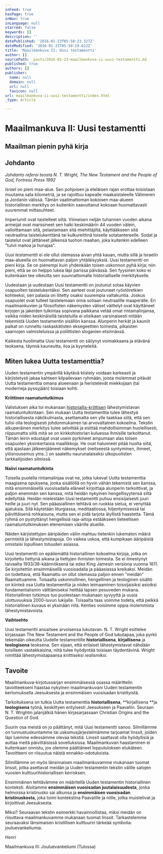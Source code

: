 ```yaml
---
inFeed: true
hasPage: true
inNav: true
inLanguage: null
starred: false
keywords: []
description: ''
datePublished: '2016-01-23T05:50:23.327Z'
dateModified: '2016-01-23T05:50:19.622Z'
title: 'Maailmankuva II: Uusi testamentti'
author: []
sourcePath: _posts/2016-01-23-maailmankuva-ii-uusi-testamentti.md
published: true
authors: []
publisher:
  name: null
  domain: null
  url: null
  favicon: null
url: maailmankuva-ii-uusi-testamentti/index.html
_type: Article

---
```

# Maailmankuva II: Uusi testamentti

## Maailman pienin pyhä kirja

## Johdanto

_Johdanto referoi teosta N. T. Wright, The New Testament and the People of God, Fortress Press 1992_

_Israel_ on pieni maa-alue. Sen pohjoisen ja eteläisen rajan erottaa toisistaan muutama sata kilometriä, ja se rajoittuu kapealle maakaistaleelle Välimeren ja Jordanin välissä. Tämän vaatimattoman kokoisen maa-alueen historiallinen merkitys on kuitenkin saavuttanut kokoaan huomattavasti suuremmat mittasuhteet.

Imperiumit ovat taistelleet siitä. Viimeisen neljän tuhannen vuoden aikana armeijat ovat marssineet sen halki keskimäärin 44 vuoden välein, valloittamaan sitä, pelastamaan sitä miehittäjiltä, käyttääkseen sitä neutraalina taistelukenttänä tai kulkureittinä toiselle sotatantereelle. Sodat ja taistelut ovat jättäneet jälkensä tuohon maahan, joka kuitenkin edelleen "tulvii maitoa ja hunajaa".

_Uusi testamentti_ ei ole ollut olemassa aivan yhtä kauan, mutta sillä ja Israelin maa-alueella on huomattavan paljon yhtäläisyyksiä. Uusi testamentti on pieni kirja. Se on pienempi kuin yhdenkään toisen uskonnon pyhä kirja; niin pieni, että se on helppo lukea läpi parissa päivässä. Sen fyysinen koko ei kuitenkaan tee oikeutta sen suunnattomalle historialliselle merkitykselle.

Uudestaan ja uudestaan Uusi testamentti on joutunut sotaa käyvien osapuolten taistelukentäksi. Sen aarteet ovat joutuneet ryöstöretkien kohteeksi, sen palasia on liitetty osaksi suurempia valtakuntia. Joskus osapuolet ovat tulleet taistelemaan omia sotiaan neutraalille maaperälle. Eri maailmankuvien ja filosofisten näkemysten väliset väittelyt ovat käyttäneet kirjojen ja jakeiden tulkintaa sopivana paikkana vetää omat rintamalinjansa, vaikka niiden keskinäisillä taisteluilla ei olisikaan varsinaisesti mitään tekemistä Uuden testamentin sisällön kanssa. Alunperin herkät ja kauniit paikat on runneltu raskaskätisten eksegeettien toimesta, pikaisten saarnojen valmisteluissa ja poliittisten sloganien etsinnässä.

Kaikesta huolimatta Uusi testamentti on säilynyt voimakkaana ja elävänä teoksena, täynnä kauneutta, iloa ja kyyneleitä.

## Miten lukea Uutta testamenttia?

Uuden testamentin ympärillä käytävä kiistely voidaan karkeasti ja kärjistetysti jakaa kahteen kilpailevaan ryhmään, joista molemmat pitävät Uutta testamenttia omana alueenaan ja heristelevät miekkojaan (tai moderneja pyssyjään) toisiaan kohti.

**Kriittinen raamatuntutkimus**

Valistuksen aika toi mukanaan [historiallis-kriittisen][0] lähestymistavan raamatuntulkintaan. Sen mukaan Uutta testamenttia tulee lähestyä historiallisesta näkökulmasta, asettamatta sen ylle taakkaa siitä, että sen tulisi olla teologisesti johdonmukainen tai arvovaltainen kokoelma. Tekstin alkuperäinen merkitys tulee selvittää ja esittää mahdollisimman huolellisesti, riippumatta siitä mitä se on kirkkohistorian kuluessa ihmisille tarkoittanut. Tämän leirin edustajat ovat usein pyrkineet ampumaan alas toisen osapuolen yksinkertaisia maallikkoja. He ovat halunneet pitää huolta siitä, että ajastaan jälkeenjääneet näkemykset (neitseestä syntyminen, ihmeet, ylösnousemus yms..) on saatettu naurunalaiseksi ulkopuolisten tarkkailijoiden silmissä.

**Naiivi raamatuntulkinta**

Toisella puolella rintamalinjaa ovat ne, jotka lukevat Uutta testamenttia maagisena opuksena, jonka sisällöllä on hyvin vähän tekemistä sen kanssa, mitä ensimmäisellä vuosisadalla eläneet kirjoittaja alunperin tarkoittivat, ja paljon enemmän sen kanssa, mitä heidän nykyinen hengellisyytensä siltä edellyttää. Heidän mielestään Uusi testamentti puhuu ensisijaisesti juuri heille ja juuri nyt. Sen pääasiallinen tehtävä on ruokkia sielua, ei venyttää ajatuksia. Sitä käytetään liturgiassa, meditaatiossa, hiljentymisessä tai päivittäisenä rohkaisuna, mutta sen ei pidä tarjota älyllistä haastetta. Tämä ryhmä on pystyttänyt hengellisiä raja-aitoja estääkseen tieteellisen raamatuntutkimuksen etenemisen väärille alueille.

Näiden kärjistettyjen ääripäiden väliin mahtuu tietenkin lukematon määrä perinteitä ja lähestymistapoja. On vaikea uskoa, että kumpikaan ääripäistä omistaisi lopullisen totuuden asiassa.

Uusi testamentti on epäilemättä historiallinen kokoelma kirjoja, jotka on kirjoitettu tiettynä aikana ja tiettyjen ihmisten toimesta. Se ei ilmestynyt taivaalta 1933/38-käännöksenä tai edes King Jamesin versiona vuonna 1611\. Se kirjoitettiin ensimmäisellä vuosisadalla ja pääasiassa kreikaksi. Meidän on todettava, että Raamattu on ollut olemassa paljon ennen "meidän" Raamattuamme. Toisaalta uskonnollinen, hengellinen ja teologinen sisältö on kiinteä osa Uutta testamenttia ja niiden leimaaminen toissijaisiksi asioiksi fundamentalismin välttämiseksi heittää lapsen pesuveden mukana. Historiallinen tutkimus tuo puolestaan mukanaan syvyyttä ja uusia ulottuvuuksia 2000-luvun lukijalle. Toisaalta taas voimme todeta, että pelkkä historiallinen kuvaus ei yksinään riitä. Kenties voisimme oppia molemmista lähestymistavoista.

**Vaihtoehto**

Uusi testamentti ansaitsee arvoisensa lukutavan. N. T. Wright esittelee kirjassaan The New Testament and the People of God lukutapaa, joka pyrkii tekemään oikeutta Uudelle testamentille **historiallisena**, **kirjallisena** ja **teologisena** teoksena. Sen sijaan, että erilaiset lähestymistavat nähdään toisilleen vastakkaisina, niitä tulee hyödyntää toisiaan täydentävinä. Wright nimittää lähestymistapaansa _kriittiseksi realismiksi._

## Tavoite

Maailmankuva-kirjotussarjan ensimmäisessä osassa määrittelin tavoitteekseni haastaa nykyinen maailmankuvani Uuden testamentin kertomuksella Jeesuksesta ja ensimmäisen vuosisadan kristityistä. 

Tarkoituksena on tutkia Uutta testamenttia **historiallisena**, **kirjallisena **ja **teologisena** työnä, keskittyen erityisesti Jeesukseen ja Paavaliin. Seuraan N. T. Wrightin jalanjälkiä hänen kirjasarjassaan Christian Origins and the Question of God. 

Suurin osa meistä on jo päättänyt, mitä Uusi testamentti sanoo. Silmillämme on tunnustuskuntamme tai uskomusjärjestelmämme tarjoamat linssit, joiden läpi luemme edessämme olevaa tekstiä. Linssit saattavat olla hyödyllisiä ja auttaa meitä päivittäisissä sovelluksissa. Maailmankuvan haastaminen ei kuitenkaan onnistu, jos olemme päättäneet lopputuloksen etukäteen. Tavoitteeni on riisuutua näistä ennakko-odotuksista.

Silmillämme on myös länsimaisen maailmankuvamme mukanaan tuomat linssit, jotka asettavat meidän ja Uuden testamentin tekstin välille satojen vuosien kulttuurihistoriallisen kerroksen. 

Ensimmäinen tehtävämme on määritellä Uuden testamentin historiallinen konteksti. Aloitamme **ensimmäisen vuosisadan juutalaisuudesta**, jonka helmoissa kristinusko sai alkunsa ja **ensimmäisen vuosisadan kristinuskosta**, joka toimi kontekstina Paavalille ja niille, jotka muistelivat ja kirjoittivat Jeesuksesta.

Miksi? Seuraavan tekstin esimerkki havainnollistaa, miksi meidän on riisuttava maailmankuvamme mukanaan tuomat linssit. Tarkastelemme seuraavaksi länsimaisen kristillisen kulttuurin tärkeää symbolia: jouluevankeliumia.

_Henri_

Maailmankuva III: Jouluevankeliumi (Tulossa)

[0]: http://www.helsinki.fi/teol/pro/emo/tarkastelutapoja/metodit1.html